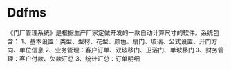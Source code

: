 # Ddfms
 《门厂管理系统》是根据生产厂家定做开发的一款自动计算尺寸的软件。系统包含： 1、基本设置：类型、型材、花型、颜色、扇门、玻璃、公式设置、开门方向、单位信息 2、业务管理：客户订单、双玻移门、卫浴门、单玻移门 3、财务管理：客户付款、欠款汇总 3、统计汇总：订单明细
